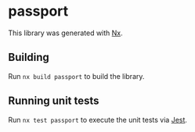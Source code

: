 # passport

This library was generated with [Nx](https://nx.dev).

## Building

Run `nx build passport` to build the library.

## Running unit tests

Run `nx test passport` to execute the unit tests via [Jest](https://jestjs.io).
